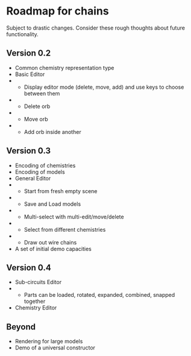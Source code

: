 # Roadmap for chains
Subject to drastic changes. Consider these rough thoughts about future functionality.

## Version 0.2
- Common chemistry representation type
- Basic Editor
- - Display editor mode (delete, move, add) and use keys to choose between them
- - Delete orb
- - Move orb
- - Add orb inside another

## Version 0.3
- Encoding of chemistries
- Encoding of models
- General Editor
- - Start from fresh empty scene
- - Save and Load models
- - Multi-select with multi-edit/move/delete
- - Select from different chemistries
- - Draw out wire chains
- A set of initial demo capacities

## Version 0.4
- Sub-circuits Editor
- - Parts can be loaded, rotated, expanded, combined, snapped together
- Chemistry Editor

## Beyond
- Rendering for large models
- Demo of a universal constructor
